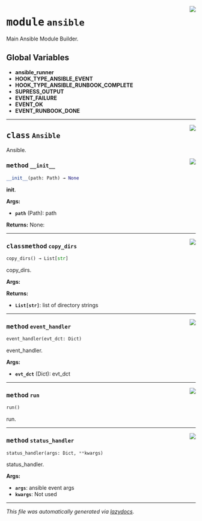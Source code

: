 <!-- markdownlint-disable -->

<a href="../src/pyquanda/ansible/__init__.py#L0"><img align="right" style="float:right;" src="https://img.shields.io/badge/-source-cccccc?style=flat-square"></a>

# <kbd>module</kbd> `ansible`
Main Ansible Module Builder. 

**Global Variables**
---------------
- **ansible_runner**
- **HOOK_TYPE_ANSIBLE_EVENT**
- **HOOK_TYPE_ANSIBLE_RUNBOOK_COMPLETE**
- **SUPRESS_OUTPUT**
- **EVENT_FAILURE**
- **EVENT_OK**
- **EVENT_RUNBOOK_DONE**


---

<a href="../src/pyquanda/ansible/__init__.py#L43"><img align="right" style="float:right;" src="https://img.shields.io/badge/-source-cccccc?style=flat-square"></a>

## <kbd>class</kbd> `Ansible`
Ansible. 

<a href="../src/pyquanda/ansible/__init__.py#L55"><img align="right" style="float:right;" src="https://img.shields.io/badge/-source-cccccc?style=flat-square"></a>

### <kbd>method</kbd> `__init__`

```python
__init__(path: Path) → None
```

__init__. 



**Args:**
 
 - <b>`path`</b> (Path):  path 



**Returns:**
 None: 




---

<a href="../src/pyquanda/ansible/__init__.py#L121"><img align="right" style="float:right;" src="https://img.shields.io/badge/-source-cccccc?style=flat-square"></a>

### <kbd>classmethod</kbd> `copy_dirs`

```python
copy_dirs() → List[str]
```

copy_dirs. 



**Args:**
 



**Returns:**
 
 - <b>`List[str]`</b>:  list of directory strings 

---

<a href="../src/pyquanda/ansible/__init__.py#L90"><img align="right" style="float:right;" src="https://img.shields.io/badge/-source-cccccc?style=flat-square"></a>

### <kbd>method</kbd> `event_handler`

```python
event_handler(evt_dct: Dict)
```

event_handler. 



**Args:**
 
 - <b>`evt_dct`</b> (Dict):  evt_dct 

---

<a href="../src/pyquanda/ansible/__init__.py#L170"><img align="right" style="float:right;" src="https://img.shields.io/badge/-source-cccccc?style=flat-square"></a>

### <kbd>method</kbd> `run`

```python
run()
```

run. 

---

<a href="../src/pyquanda/ansible/__init__.py#L72"><img align="right" style="float:right;" src="https://img.shields.io/badge/-source-cccccc?style=flat-square"></a>

### <kbd>method</kbd> `status_handler`

```python
status_handler(args: Dict, **kwargs)
```

status_handler. 



**Args:**
 
 - <b>`args`</b>:  ansible event args 
 - <b>`kwargs`</b>:  Not used 




---

_This file was automatically generated via [lazydocs](https://github.com/ml-tooling/lazydocs)._
